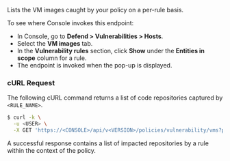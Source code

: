 Lists the VM images caught by your policy on a per-rule basis.

To see where Console invokes this endpoint:

* In Console, go to **Defend > Vulnerabilities > Hosts**.
* Select the **VM images** tab.
* In the **Vulnerability rules** section, click **Show** under the **Entities in scope** column for a rule.
* The endpoint is invoked when the pop-up is displayed.

### cURL Request

The following cURL command returns a list of code repositories captured by `<RULE_NAME>`.

```bash
$ curl -k \
  -u <USER> \
  -X GET 'https://<CONSOLE>/api/v<VERSION>/policies/vulnerability/vms?project=<PROJECT_NAME>&ruleName=<RULE_NAME>'
```

A successful response contains a list of impacted repositories by a rule within the context of the policy.
